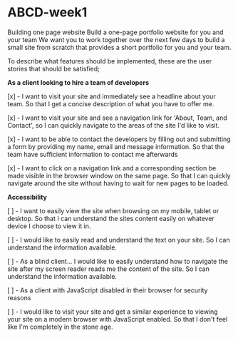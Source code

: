# ABCD-week1
Building one page website 
Build a one-page portfolio website for you and your team
We want you to work together over the next few days to build a small site from scratch that provides a short portfolio for you and your team.

To describe what features should be implemented, these are the user stories that should be satisfied;

**As a client looking to hire a team of developers**

[x] - I want to visit your site and immediately see a headline about your team. So that I get a concise description of what you have to offer me.

[x] - I want to visit your site and see a navigation link for 'About, Team, and Contact', so I can quickly navigate to the areas of the site I'd like to visit.

[x] - I want to be able to contact the developers by filling out and submitting a form by providing my name, email and message information. So that the team have sufficient information to contact me afterwards

[x] - I want to click on a navigation link and a corresponding section be made visible in the browser window on the same page. So that I can quickly navigate around the site without having to wait for new pages to be loaded.


**Accessibility**

[ ] - I want to easily view the site when browsing on my mobile, tablet or desktop. So that I can understand the sites content easily on whatever device I choose to view it in.

[ ] - I would like to easily read and understand the text on your site. So I can understand the information available.

[ ] - As a blind client... I would like to easily understand how to navigate the site after my screen reader reads me the content of the site. So I can understand the information available.

[ ] - As a client with JavaScript disabled in their browser for security reasons

[ ] - I would like to visit your site and get a similar experience to viewing your site on a modern browser with JavaScript enabled. So that I don't feel like I'm completely in the stone age.

